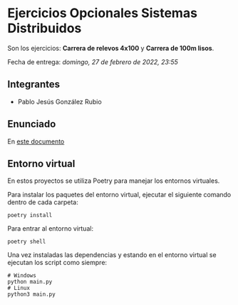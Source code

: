# Ejercicios Opcionales Sistemas Distribuidos

Son los ejercicios: **Carrera de relevos 4x100** y **Carrera de 100m lisos**.

Fecha de entrega: *domingo, 27 de febrero de 2022, 23:55*

## Integrantes

- Pablo Jesús González Rubio

## Enunciado

En [este documento](Ejercicios.pdf)

## Entorno virtual

En estos proyectos se utiliza Poetry para manejar los entornos virtuales.

Para instalar los paquetes del entorno virtual, ejecutar el siguiente comando dentro de cada carpeta:

```
poetry install
```

Para entrar al entorno virtual:

```
poetry shell
```

Una vez instaladas las dependencias y estando en el entorno virtual se ejecutan los script como siempre:

```
# Windows
python main.py
# Linux
python3 main.py
```